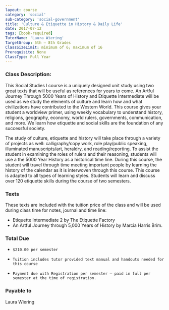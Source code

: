 ```yaml
---
layout: course
category: 'social'
sub-category: 'social-government'
title: 'Culture & Etiquette in History & Daily Life'
date: 2017-07-12
tags: [book-required]
TutorName: 'Laura Wiering'
TargetGroup: 5th – 8th Grades
ClassSizeLimit: minimum of 6; maximum of 16
Prerequisite: None
ClassType: Full Year
---
```


### Class Description:
This Social Studies l course is a uniquely designed unit study using two great texts that will be useful as references for years to come.   An Artful Journey Through 5000 Years of History and Etiquette Intermediate will be used as we study the elements of culture and learn how and what civilizations have contributed to the Western World.  This course gives your student a worldview primer, using weekly vocabulary to understand history, religions, geography,  economy, world rulers, governments, communication, and more.  We learn how etiquette and social skills are the foundation of any successful society. 

The study of culture, etiquette and history will take place through a variety of projects as well: calligraphy/copy work, role play/public speaking, illuminated manuscripts/art, heraldry, and reading/reporting.  To assist the student in examining the roles of rulers and their reasoning, students will use a the 5000 Year History as a  historical time line.  During this course, the student will travel through time meeting important people by learning the history of the calendar as it is interwoven through this course.  This course is adapted to all types of learning styles. Students will learn and discuss over 120 etiquette skills during the course of two semesters.
 
### Texts
These texts are included with the tuition price of the class and will be used during class time for notes, journal and time line:

*  Etiquette Intermediate 2 by The Etiquette Factory
*  An Artful Journey through 5,000 Years of History by Marcia Harris Brim.

### Total Due

*     $210.00 per semester
*     Tuition includes tutor provided text manual and handouts needed for this course
*     Payment due with Registration per semester – paid in full per semester at the time of registration.

### Payable to
Laura Wiering